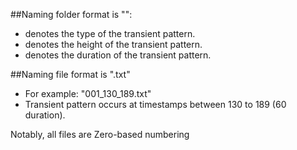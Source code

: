 ##Naming folder format is  "<pattern>_<height>_<duration>":
- <pattern> denotes the type of the transient pattern.
- <height> denotes the height of the transient pattern.
- <duration> denotes the duration of the transient pattern.

##Naming file format is "<running number>_<starting point of transient pattern>_<ending point of transient pattern>.txt"
- For example: "001_130_189.txt"
- Transient pattern occurs at timestamps between 130 to 189 (60 duration). 

Notably, all files are Zero-based numbering
